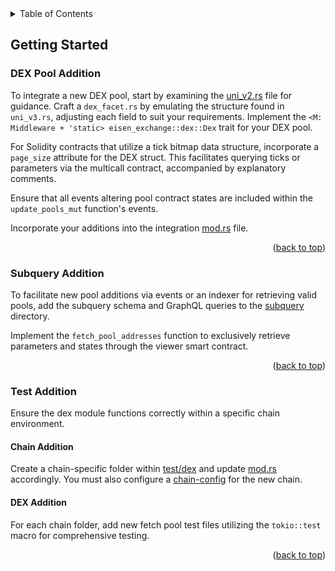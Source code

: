 <!-- TABLE OF CONTENTS -->
<details>
  <summary>Table of Contents</summary>
  <ol>
    <li>
      <a href="#getting-started">Getting Started</a>
      <ul>
        <li><a href="#dex-pool-addition">DEX Pool Addition</a></li>
        <li><a href="#subquery-addition">Subquery Addition</a></li>
        <li>
          <a href="#test-addition">Test Addition</a>
          <ul>
            <li><a href="#chain-addition">Chain Addition</a></li>
            <li><a href="#dex-addition">DEX Addition</a></li>
          </ul>
        </li>
      </ul>
    </li>
  </ol>
</details>

<!-- GETTING STARTED -->

## Getting Started

### DEX Pool Addition

To integrate a new DEX pool, start by examining the [uni_v2.rs](./src/dex/integration/uni_v2.rs) file for guidance. Craft a `dex_facet.rs` by emulating the structure found in `uni_v3.rs`, adjusting each field to suit your requirements. Implement the `<M: Middleware + 'static> eisen_exchange::dex::Dex` trait for your DEX pool.

For Solidity contracts that utilize a tick bitmap data structure, incorporate a `page_size` attribute for the DEX struct. This facilitates querying ticks or parameters via the multicall contract, accompanied by explanatory comments.

Ensure that all events altering pool contract states are included within the `update_pools_mut` function's events.

Incorporate your additions into the integration [mod.rs](src/dex/integration/mod.rs) file.

<p align="right">(<a href="#top">back to top</a>)</p>

### Subquery Addition

To facilitate new pool additions via events or an indexer for retrieving valid pools, add the subquery schema and GraphQL queries to the [subquery](subquery/) directory.

Implement the `fetch_pool_addresses` function to exclusively retrieve parameters and states through the viewer smart contract.

<p align="right">(<a href="#top">back to top</a>)</p>

### Test Addition

Ensure the dex module functions correctly within a specific chain environment.

#### Chain Addition

Create a chain-specific folder within [test/dex](./tests/dex/) and update [mod.rs](./tests/dex/mod.rs) accordingly. You must also configure a [chain-config](../lib/config/chain-config/) for the new chain.

#### DEX Addition

For each chain folder, add new fetch pool test files utilizing the `tokio::test` macro for comprehensive testing.

<p align="right">(<a href="#top">back to top</a>)</p>
